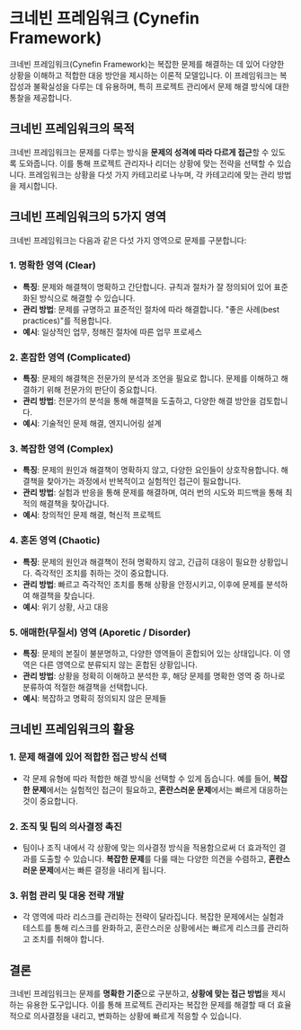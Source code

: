 # 크네빈 프레임워크 (Cynefin Framework)

크네빈 프레임워크(Cynefin Framework)는 복잡한 문제를 해결하는 데 있어 다양한 상황을 이해하고 적합한 대응 방안을 제시하는 이론적 모델입니다. 이 프레임워크는 복잡성과 불확실성을 다루는 데 유용하며, 특히 프로젝트 관리에서 문제 해결 방식에 대한 통찰을 제공합니다.

## 크네빈 프레임워크의 목적

크네빈 프레임워크는 문제를 다루는 방식을 **문제의 성격에 따라 다르게 접근**할 수 있도록 도와줍니다. 이를 통해 프로젝트 관리자나 리더는 상황에 맞는 전략을 선택할 수 있습니다. 프레임워크는 상황을 다섯 가지 카테고리로 나누며, 각 카테고리에 맞는 관리 방법을 제시합니다.

## 크네빈 프레임워크의 5가지 영역

크네빈 프레임워크는 다음과 같은 다섯 가지 영역으로 문제를 구분합니다:

### 1. **명확한 영역 (Clear)**  
- **특징**: 문제와 해결책이 명확하고 간단합니다. 규칙과 절차가 잘 정의되어 있어 표준화된 방식으로 해결할 수 있습니다.
- **관리 방법**: 문제를 규명하고 표준적인 절차에 따라 해결합니다. "좋은 사례(best practices)"를 적용합니다.
- **예시**: 일상적인 업무, 정해진 절차에 따른 업무 프로세스

### 2. **혼잡한 영역 (Complicated)**  
- **특징**: 문제의 해결책은 전문가의 분석과 조언을 필요로 합니다. 문제를 이해하고 해결하기 위해 전문가의 판단이 중요합니다.
- **관리 방법**: 전문가의 분석을 통해 해결책을 도출하고, 다양한 해결 방안을 검토합니다.
- **예시**: 기술적인 문제 해결, 엔지니어링 설계

### 3. **복잡한 영역 (Complex)**  
- **특징**: 문제의 원인과 해결책이 명확하지 않고, 다양한 요인들이 상호작용합니다. 해결책을 찾아가는 과정에서 반복적이고 실험적인 접근이 필요합니다.
- **관리 방법**: 실험과 반응을 통해 문제를 해결하며, 여러 번의 시도와 피드백을 통해 최적의 해결책을 찾아갑니다.
- **예시**: 창의적인 문제 해결, 혁신적 프로젝트

### 4. **혼돈 영역 (Chaotic)**  
- **특징**: 문제의 원인과 해결책이 전혀 명확하지 않고, 긴급히 대응이 필요한 상황입니다. 즉각적인 조치를 취하는 것이 중요합니다.
- **관리 방법**: 빠르고 즉각적인 조치를 통해 상황을 안정시키고, 이후에 문제를 분석하여 해결책을 찾습니다.
- **예시**: 위기 상황, 사고 대응

### 5. **애매한(무질서) 영역 (Aporetic / Disorder)**  
- **특징**: 문제의 본질이 불분명하고, 다양한 영역들이 혼합되어 있는 상태입니다. 이 영역은 다른 영역으로 분류되지 않는 혼합된 상황입니다.
- **관리 방법**: 상황을 정확히 이해하고 분석한 후, 해당 문제를 명확한 영역 중 하나로 분류하여 적절한 해결책을 선택합니다.
- **예시**: 복잡하고 명확히 정의되지 않은 문제들

## 크네빈 프레임워크의 활용

### 1. **문제 해결에 있어 적합한 접근 방식 선택**
   - 각 문제 유형에 따라 적합한 해결 방식을 선택할 수 있게 돕습니다. 예를 들어, **복잡한 문제**에서는 실험적인 접근이 필요하고, **혼란스러운 문제**에서는 빠르게 대응하는 것이 중요합니다.

### 2. **조직 및 팀의 의사결정 촉진**
   - 팀이나 조직 내에서 각 상황에 맞는 의사결정 방식을 적용함으로써 더 효과적인 결과를 도출할 수 있습니다. **복잡한 문제**를 다룰 때는 다양한 의견을 수렴하고, **혼란스러운 문제**에서는 빠른 결정을 내리게 됩니다.

### 3. **위험 관리 및 대응 전략 개발**
   - 각 영역에 따라 리스크를 관리하는 전략이 달라집니다. 복잡한 문제에서는 실험과 테스트를 통해 리스크를 완화하고, 혼란스러운 상황에서는 빠르게 리스크를 관리하고 조치를 취해야 합니다.

## 결론

크네빈 프레임워크는 문제를 **명확한 기준**으로 구분하고, **상황에 맞는 접근 방법**을 제시하는 유용한 도구입니다. 이를 통해 프로젝트 관리자는 복잡한 문제를 해결할 때 더 효율적으로 의사결정을 내리고, 변화하는 상황에 빠르게 적응할 수 있습니다.

